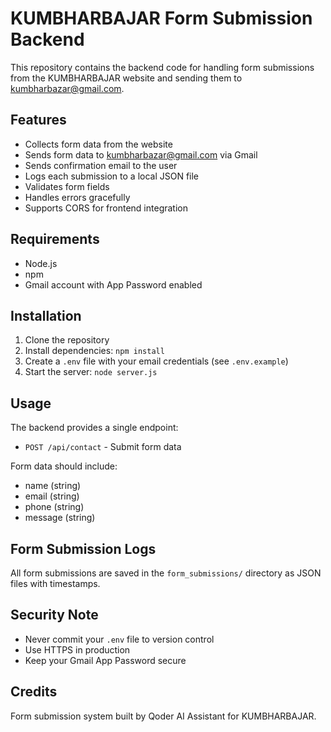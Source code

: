 # KUMBHARBAJAR Form Submission Backend

This repository contains the backend code for handling form submissions from the KUMBHARBAJAR website and sending them to kumbharbazar@gmail.com.

## Features

- Collects form data from the website
- Sends form data to kumbharbazar@gmail.com via Gmail
- Sends confirmation email to the user
- Logs each submission to a local JSON file
- Validates form fields
- Handles errors gracefully
- Supports CORS for frontend integration

## Requirements

- Node.js
- npm
- Gmail account with App Password enabled

## Installation

1. Clone the repository
2. Install dependencies: `npm install`
3. Create a `.env` file with your email credentials (see `.env.example`)
4. Start the server: `node server.js`

## Usage

The backend provides a single endpoint:

- `POST /api/contact` - Submit form data

Form data should include:
- name (string)
- email (string)
- phone (string)
- message (string)

## Form Submission Logs

All form submissions are saved in the `form_submissions/` directory as JSON files with timestamps.

## Security Note

- Never commit your `.env` file to version control
- Use HTTPS in production
- Keep your Gmail App Password secure

## Credits

Form submission system built by Qoder AI Assistant for KUMBHARBAJAR.